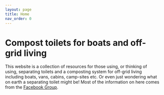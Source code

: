 ```yaml
---
layout: page
title: Home
nav_order: 0
---
```

# Compost toilets for boats and off-grid living

This website is a collection of resources for those using, or thinking of using, separating toilets and a composting system for off-grid living including boats, vans, cabins, camp-sites etc. Or even just wondering what on earth a separating toilet might be! Most of the information on here comes from the [Facebook Group](https://www.facebook.com/groups/compostingloos).
